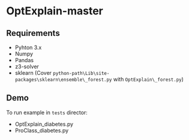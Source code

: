 # OptExplain-master

## Requirements

- Pyhton 3.x
- Numpy
- Pandas
- z3-solver
- sklearn (Cover ``python-path\Lib\site-packages\sklearn\ensemble\_forest.py`` with ``OptExplain\_forest.py``)

## Demo

To run example in ``tests`` director:

- OptExplain_diabetes.py
- ProClass_diabetes.py
